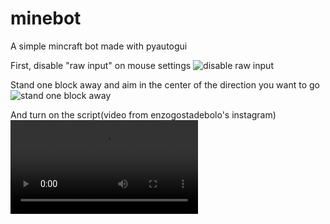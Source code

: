 # minebot
A simple mincraft bot made with pyautogui

First, disable "raw input" on mouse settings
![disable raw input](https://user-images.githubusercontent.com/84251009/236680915-f6ece6b9-f812-4e37-90bb-0d2c91467f5a.png)

Stand one block away and aim in the center of the direction you want to go
![stand one block away](https://user-images.githubusercontent.com/84251009/236680948-0d507185-0b1d-4e45-a52b-349337adcce8.png)

And turn on the script(video from enzogostadebolo's instagram)
![let it go](https://user-images.githubusercontent.com/84251009/236681017-daf73ab5-a54b-424c-9b39-3a43c688bea9.mp4)

